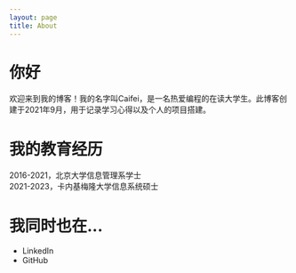 ```yaml
---
layout: page
title: About
---
```

# 你好
欢迎来到我的博客！我的名字叫Caifei，是一名热爱编程的在读大学生。此博客创建于2021年9月，用于记录学习心得以及个人的项目搭建。

# 我的教育经历
2016-2021，北京大学信息管理系学士<br>
2021-2023，卡内基梅隆大学信息系统硕士

# 我同时也在...
- LinkedIn
- GitHub


